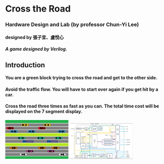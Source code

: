 # Cross the Road

### Hardware Design and Lab (by professor Chun-Yi Lee)
#### designed by 張子宜、盧悅心
##### A game designed by Verilog.

## Introduction
#### You are a green block trying to cross the road and get to the other side.
#### Avoid the traffic flow. You will have to start over again if you get hit by a car.
#### Cross the road three times as fast as you can. The total time cost will be displayed on the 7 segment display.

<img src="gamescene.jpg" alt="Game Scene" width="200"/>
<img src="block_diagram.jpg" alt="Block Diagram" width="200"/>
